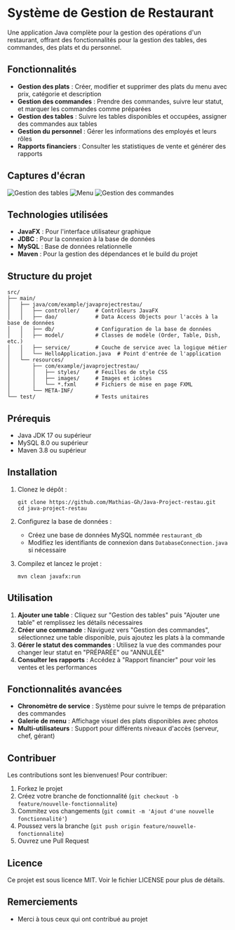 # Système de Gestion de Restaurant

Une application Java complète pour la gestion des opérations d'un restaurant, offrant des fonctionnalités pour la gestion des tables, des commandes, des plats et du personnel.

## Fonctionnalités

- **Gestion des plats** : Créer, modifier et supprimer des plats du menu avec prix, catégorie et description
- **Gestion des commandes** : Prendre des commandes, suivre leur statut, et marquer les commandes comme préparées
- **Gestion des tables** : Suivre les tables disponibles et occupées, assigner des commandes aux tables
- **Gestion du personnel** : Gérer les informations des employés et leurs rôles
- **Rapports financiers** : Consulter les statistiques de vente et générer des rapports

## Captures d'écran

![Gestion des tables](src/main/resources/com/example/javaprojectrestau/images/screenshot_tables.png)
![Menu](src/main/resources/com/example/javaprojectrestau/images/screenshot_menu.png)
![Gestion des commandes](src/main/resources/com/example/javaprojectrestau/images/screenshot_orders.png)

## Technologies utilisées

- **JavaFX** : Pour l'interface utilisateur graphique
- **JDBC** : Pour la connexion à la base de données
- **MySQL** : Base de données relationnelle
- **Maven** : Pour la gestion des dépendances et le build du projet

## Structure du projet

```
src/
├── main/
│   ├── java/com/example/javaprojectrestau/
│   │   ├── controller/     # Contrôleurs JavaFX
│   │   ├── dao/            # Data Access Objects pour l'accès à la base de données
│   │   ├── db/             # Configuration de la base de données
│   │   ├── model/          # Classes de modèle (Order, Table, Dish, etc.)
│   │   ├── service/        # Couche de service avec la logique métier
│   │   └── HelloApplication.java  # Point d'entrée de l'application
│   └── resources/
│       ├── com/example/javaprojectrestau/
│       │   ├── styles/     # Feuilles de style CSS
│       │   ├── images/     # Images et icônes
│       │   └── *.fxml      # Fichiers de mise en page FXML
│       └── META-INF/
└── test/                   # Tests unitaires
```

## Prérequis

- Java JDK 17 ou supérieur
- MySQL 8.0 ou supérieur
- Maven 3.8 ou supérieur

## Installation

1. Clonez le dépôt :
   ```
   git clone https://github.com/Mathias-Gh/Java-Project-restau.git
   cd java-project-restau
   ```

2. Configurez la base de données :
   - Créez une base de données MySQL nommée `restaurant_db`
   - Modifiez les identifiants de connexion dans `DatabaseConnection.java` si nécessaire

3. Compilez et lancez le projet :
   ```
   mvn clean javafx:run
   ```

## Utilisation

1. **Ajouter une table** : Cliquez sur "Gestion des tables" puis "Ajouter une table" et remplissez les détails nécessaires
2. **Créer une commande** : Naviguez vers "Gestion des commandes", sélectionnez une table disponible, puis ajoutez les plats à la commande
3. **Gérer le statut des commandes** : Utilisez la vue des commandes pour changer leur statut en "PRÉPARÉE" ou "ANNULÉE"
4. **Consulter les rapports** : Accédez à "Rapport financier" pour voir les ventes et les performances

## Fonctionnalités avancées

- **Chronomètre de service** : Système pour suivre le temps de préparation des commandes
- **Galerie de menu** : Affichage visuel des plats disponibles avec photos
- **Multi-utilisateurs** : Support pour différents niveaux d'accès (serveur, chef, gérant)

## Contribuer

Les contributions sont les bienvenues! Pour contribuer:

1. Forkez le projet
2. Créez votre branche de fonctionnalité (`git checkout -b feature/nouvelle-fonctionnalite`)
3. Commitez vos changements (`git commit -m 'Ajout d'une nouvelle fonctionnalité'`)
4. Poussez vers la branche (`git push origin feature/nouvelle-fonctionnalite`)
5. Ouvrez une Pull Request

## Licence

Ce projet est sous licence MIT. Voir le fichier LICENSE pour plus de détails.

## Remerciements

- Merci à tous ceux qui ont contribué au projet

